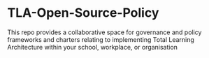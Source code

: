 # TLA-Open-Source-Policy
This repo provides a collaborative space for governance and policy frameworks and charters relating to implementing Total Learning Architecture within your school, workplace, or organisation
